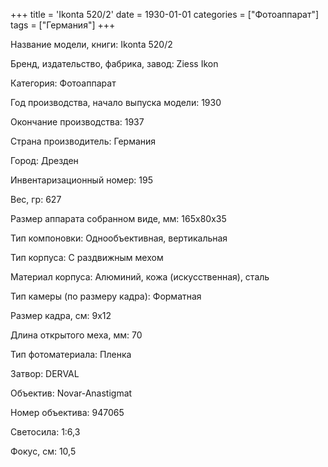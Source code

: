 +++
title = 'Ikonta 520/2'
date = 1930-01-01
categories = ["Фотоаппарат"]
tags = ["Германия"]
+++

Название модели, книги: Ikonta 520/2

Бренд, издательство, фабрика, завод: Ziess Ikon

Категория: Фотоаппарат

Год производства, начало выпуска модели: 1930

Окончание производства: 1937

Страна производитель: Германия

Город: Дрезден

Инвентаризационный номер: 195

Вес, гр: 627

Размер аппарата  собранном виде, мм: 165x80x35

Тип компоновки: Однообъективная, вертикальная

Тип корпуса: С раздвижным мехом

Материал корпуса: Алюминий, кожа (искусственная), сталь

Тип камеры (по размеру кадра): Форматная

Размер кадра, см: 9х12

Длина открытого меха, мм: 70

Тип фотоматериала: Пленка

Затвор: DERVAL

Объектив: Novar-Anastigmat

Номер объектива: 947065

Светосила: 1:6,3

Фокус, см: 10,5

